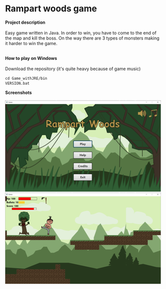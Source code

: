 # Rampart woods game

**Project description**<br/><br/>
Easy game written in Java. In order to win, you have to come to the end of the map and kill the boss. On the way there are 3 types of monsters making it harder to win the game.
<br/><br/>

**How to play on Windows**<br/><br/>
Download the repository (it's quite heavy because of game music)
```
cd Game_withJRE/bin
VERSION.bat
```
  
**Screenshots**<br/><br/>
![Alt text](/Screenshots/Java_game_screen1.png?raw=true "Menu")
![Alt text](Screenshots/Java_game_screen2.png?raw=true)

